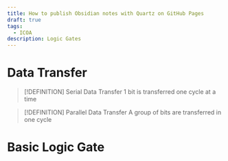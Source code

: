 ```yaml
---
title: How to publish Obsidian notes with Quartz on GitHub Pages
draft: true
tags:
  - ICOA
description: Logic Gates
---
```


# Data Transfer
>[!DEFINITION] Serial Data Transfer
>1 bit is transferred one cycle at a time

>[!DEFINITION] Parallel Data Transfer
>A group of bits are transferred in one cycle

# Basic Logic Gate


















